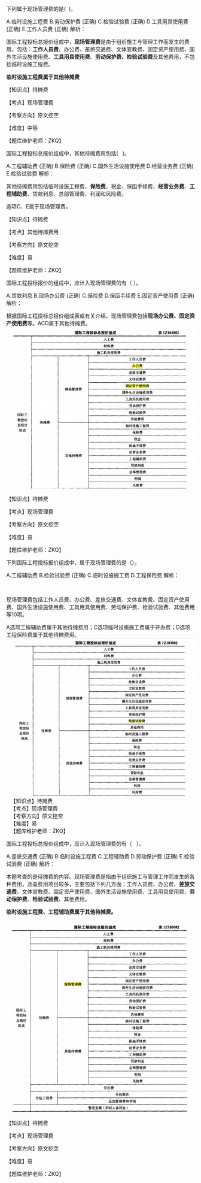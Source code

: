 <p>下列属于现场管理费的是( &nbsp;)。</p>
A.临时设施工程费
B.劳动保护费  (正确)
C.检验试验费  (正确)
D.工具用具使用费  (正确)
E.工作人员费  (正确)
解析：<p>国际工程投标总报价组成中，<strong>现场管理费</strong>是由于组织施工与管理工作而发生的费用，包括：<strong>工作人员费</strong>、办公费、差旅交通费、文体宣教费、固定资产使用费、国外生活设施使用费、<strong>工具用具使用费</strong>、<strong>劳动保护费、检验试验费</strong>及其他费用，不包括临时设施工程费。</p><p><strong>临时设施工程费属于其他待摊费</strong></p><p>【知识点】待摊费</p><p>【考点】现场管理费</p><p>【考察方向】原文挖空</p><p>【难度】中等</p><p>【题库维护老师：ZKQ】</p>
<p>国际工程投标总报价组成中，其他待摊费用包括( &nbsp; )。</p>
A.工程辅助费  (正确)
B.保险费  (正确)
C.国外生活设施使用费
D.经营业务费  (正确)
E.检验试验费
解析：<p>其他待摊费用包括临时设施工程费、<strong>保险费</strong>、税金、保函手续费、<strong>经营业务费</strong>、<strong>工程辅助费</strong>、贷款利息、总部管理费、利润和风险费。</p><p>选项C、E属于现场管理费。</p><p>【知识点】待摊费</p><p>【考点】其他待摊费用</p><p>【考察方向】原文挖空</p><p>【难度】易</p><p>【题库维护老师：ZKQ】</p>
<p>国际工程投标报价的组成中，应计入现场管理费的有（ ）。</p>
A.贷款利息
B.现场办公费  (正确)
C.保险费
D.保函手续费
E.固定资产使用费  (正确)
解析：<p>根据国际工程投标总报价组成表或有关介绍，现场管理费包括<strong>现场办公费、固定资产使用费</strong>等。ACD属于其他待摊费。<img src="../三、待摊费_images/710033d9-6d0f-4153-93b5-1f511799bcee.jpg" title="Dingtalk_20211016151115.jpg"/></p><p>【知识点】待摊费</p><p>【考点】现场管理费</p><p>【考察方向】原文挖空</p><p>【难度】易</p><p>【题库维护老师：ZKQ】</p>
<p>下列国际工程投标报价组成中，属于现场管理费的是（）。</p>
A.工程辅助费
B.检验试验费  (正确)
C.临时设施施工费
D.工程保险费
解析：<p><br/></p><p>现场管理费包括工作人员费、办公费、差旅交通费、文体宣教费、固定资产使用费、国外生活设施使用费、工具用具使用费、劳动保护费、检验试验费、其他费用等10项。</p><p>A选项工程辅助费属于其他待摊费用；C选项临时设施施工费属于开办费；D选项工程保险费属于其他待摊费用。<br/><img src="../三、待摊费_images/42f11749-5201-4e76-8bbf-d230278ee047.jpg" title="Dingtalk_20211018095517.jpg"/><br/> &nbsp; &nbsp;【知识点】待摊费<br/> &nbsp; &nbsp;【考点】现场管理费<br/> &nbsp; &nbsp;【考察方向】原文挖空<br/> &nbsp; &nbsp;【难度】易<br/> &nbsp; &nbsp;【题库维护老师：ZKQ】</p>
<p>国际工程投标总报价组成中，应计入现场管理费的有（ &nbsp;&nbsp;）。</p>
A.差旅交通费  (正确)
B.临时设施工程费
C.工程辅助费
D.劳动保护费  (正确)
E.检验试验费  (正确)
解析：<p>本题考查的是待摊费的内容。现场管理费是指由于组织施工与管理工作而发生的各种费用，涵盖费用项目较多，主要包括下列几方面：工作人员费、办公费、<strong>差旅交通费</strong>、文体宣教费、固定资产使用费、国外生活设施使用费、工具用具使用费、<strong>劳动保护费</strong>、<strong>检验试验费</strong>、其他费用。</p><p><strong>临时设施工程费、工程辅助费属于其他待摊费。</strong></p><p><img src="../三、待摊费_images/6377412431400086934968232.jpg" alt="Dingtalk_20211203103046.jpg"/></p><p>【知识点】待摊费</p><p>【考点】现场管理费</p><p>【考察方向】原文挖空</p><p>【难度】易</p><p>【题库维护老师：ZKQ】</p>
